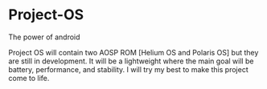 # Project-OS

The power of android

Project OS will contain two AOSP ROM [Helium OS and Polaris OS] but they are still in development. It will be a lightweight where the main goal will be battery, performance, and stability. I will try my best to make this project come to life.
